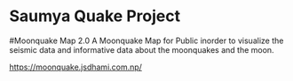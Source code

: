 # Saumya Quake Project
#Moonquake Map 2.0
A Moonquake Map for Public inorder to visualize the seismic data and informative data about the moonquakes and the moon.

https://moonquake.jsdhami.com.np/
